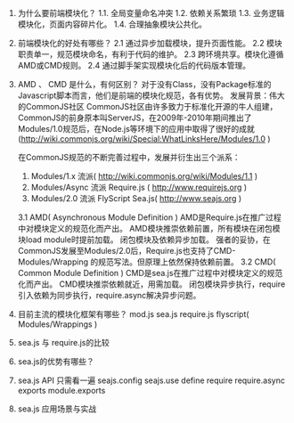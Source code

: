 1.  为什么要前端模块化？
     1.1.  全局变量命名冲突
     1.2.  依赖关系繁琐
     1.3.  业务逻辑模块化，页面内容碎片化。
     1.4.  合理抽象模块公共化。  
2.  前端模块化的好处有哪些？
     2.1  通过异步加载模块，提升页面性能。
     2.2  模块职责单一，规范模块命名，有利于代码的维护。
     2.3  跨环境共享。模块化遵循AMD或CMD规则。
     2.4  通过脚手架实现模块化后的代码版本管理。
3.  AMD 、 CMD 是什么，有何区别？
     对于没有Class，没有Package标准的Javascript脚本而言，他们是前端的模块化规范，各有优势。
     发展背景：伟大的CommonJS社区
     CommonJS社区由许多致力于标准化开源的牛人组建，CommonJS的前身原本叫ServerJS，在2009年-2010年期间推出了Modules/1.0规范后，在Node.js等环境下的应用中取得了很好的成就(http://wiki.commonjs.org/wiki/Special:WhatLinksHere/Modules/1.0 )

     在CommonJS规范的不断完善过程中，发展并衍生出三个派系：
     1.  Modules/1.x 流派( http://wiki.commonjs.org/wiki/Modules/1.1 )
     2.  Modules/Async 流派 Require.js ( http://www.requirejs.org )
     3.  Modules/2.0 流派 FlyScript Sea.js( http://www.seajs.org )  
     
     3.1  AMD( Asynchronous Module Definition )
     AMD是Require.js在推广过程中对模块定义的规范化而产出。
     AMD模块推崇依赖前置，所有模块在闭包模块load module时提前加载。
     闭包模块及依赖异步加载。
     强者的妥协，在CommonJS发展至Modules/2.0后，Require.js也支持了CMD-Modules/Wrapping 的规范写法。但原理上依然保持依赖前置。
     3.2  CMD( Common Module Definition )
     CMD是sea.js在推广过程中对模块定义的规范化而产出。
     CMD模块推崇依赖就近，用需加载。
     闭包模块异步执行，require引入依赖为同步执行，require.async解决异步问题。
     
4.  目前主流的模块化框架有哪些？
mod.js sea.js require.js flyscript( Modules/Wrappings )

5.  sea.js 与 require.js的比较

6.  sea.js的优势有哪些？
7.  sea.js API 只需看一遍
seajs.config 
seajs.use
define
require
require.async
exports
module.exports

8.  sea.js 应用场景与实战


